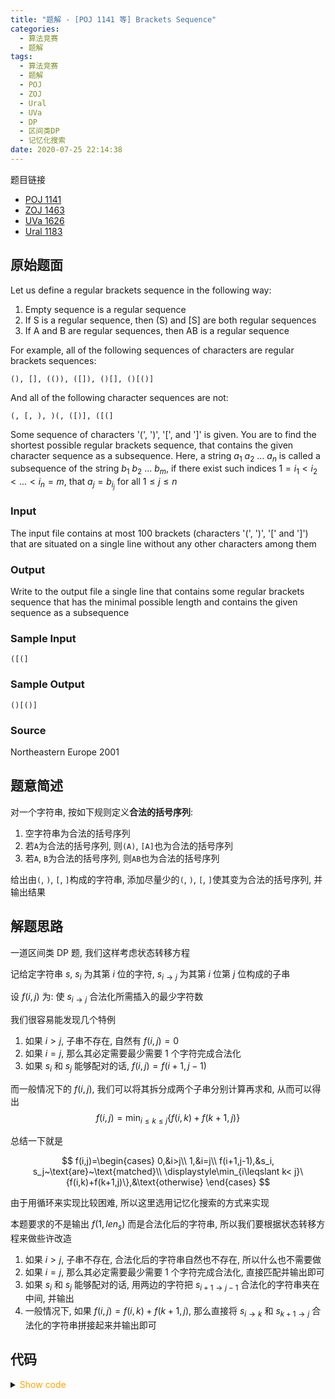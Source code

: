 ```yaml
---
title: "题解 - [POJ 1141 等] Brackets Sequence"
categories:
  - 算法竞赛
  - 题解
tags:
  - 算法竞赛
  - 题解
  - POJ
  - ZOJ
  - Ural
  - UVa
  - DP
  - 区间类DP
  - 记忆化搜索
date: 2020-07-25 22:14:38
---
```


题目链接

- [POJ 1141](https://vjudge.net/problem/POJ-1141/origin)
- [ZOJ 1463](https://vjudge.net/problem/ZOJ-1463/origin)
- [UVa 1626](https://vjudge.net/problem/UVA-1626/origin)
- [Ural 1183](https://vjudge.net/problem/URAL-1183/origin)

<!-- more -->

## 原始题面

Let us define a regular brackets sequence in the following way:

1. Empty sequence is a regular sequence
2. If S is a regular sequence, then (S) and [S] are both regular sequences
3. If A and B are regular sequences, then AB is a regular sequence

For example, all of the following sequences of characters are regular brackets sequences:

`(), [], (()), ([]), ()[], ()[()]`

And all of the following character sequences are not:

`(, [, ), )(, ([)], ([(]`

Some sequence of characters '(', ')', '[', and ']' is given. You are to find the shortest possible regular brackets sequence, that contains the given character sequence as a subsequence. Here, a string $a_1~a_2~...~a_n$ is called a subsequence of the string $b_1~b_2~...~b_m$, if there exist such indices $1 = i_1 < i_2 < ... < i_n = m$, that $a_j = b_{i_j}$ for all $1 \leqslant j \leqslant n$

### Input

The input file contains at most $100$ brackets (characters '(', ')', '[' and ']') that are situated on a single line without any other characters among them

### Output

Write to the output file a single line that contains some regular brackets sequence that has the minimal possible length and contains the given sequence as a subsequence

### Sample Input

```input1
([(]
```

### Sample Output

```output1
()[()]
```

### Source

Northeastern Europe 2001

## 题意简述

对一个字符串, 按如下规则定义**合法的括号序列**:

1. 空字符串为合法的括号序列
1. 若`A`为合法的括号序列, 则`(A)`, `[A]`也为合法的括号序列
1. 若`A`, `B`为合法的括号序列, 则`AB`也为合法的括号序列

给出由`(`, `)`, `[`, `]`构成的字符串, 添加尽量少的`(`, `)`, `[`, `]`使其变为合法的括号序列, 并输出结果

## 解题思路

一道区间类 DP 题, 我们这样考虑状态转移方程

记给定字符串 $s$, $s_i$ 为其第 $i$ 位的字符, $s_{i\to j}$ 为其第 $i$ 位第 $j$ 位构成的子串

设 $f(i,j)$ 为: 使 $s_{i\to j}$ 合法化所需插入的最少字符数

我们很容易能发现几个特例

1. 如果 $i>j$, 子串不存在, 自然有 $f(i,j)=0$
1. 如果 $i=j$, 那么其必定需要最少需要 $1$ 个字符完成合法化
1. 如果 $s_i$ 和 $s_j$ 能够配对的话, $f(i,j)=f(i+1,j-1)$

而一般情况下的 $f(i,j)$, 我们可以将其拆分成两个子串分别计算再求和, 从而可以得出
$$f(i,j)=\min_{i\leqslant k\leqslant j}\{f(i,k)+f(k+1,j)\}$$

总结一下就是

$$
f(i,j)=\begin{cases}
  0,&i>j\\
  1,&i=j\\
  f(i+1,j-1),&s_i, s_j~\text{are}~\text{matched}\\
  \displaystyle\min_{i\leqslant k< j}\{f(i,k)+f(k+1,j)\},&\text{otherwise}
\end{cases}
$$

由于用循环来实现比较困难, 所以这里选用记忆化搜索的方式来实现

本题要求的不是输出 $f(1,len_s)$ 而是合法化后的字符串, 所以我们要根据状态转移方程来做些许改造

1. 如果 $i>j$, 子串不存在, 合法化后的字符串自然也不存在, 所以什么也不需要做
1. 如果 $i=j$, 那么其必定需要最少需要 $1$ 个字符完成合法化, 直接匹配并输出即可
1. 如果 $s_i$ 和 $s_j$ 能够配对的话, 用两边的字符把 $s_{i+1\to j-1}$ 合法化的字符串夹在中间, 并输出
1. 一般情况下, 如果 $f(i,j)=f(i,k)+f(k+1,j)$, 那么直接将 $s_{i\to k}$ 和 $s_{k+1\to j}$ 合法化的字符串拼接起来并输出即可

## 代码

<details>
<summary><font color='orange'>Show code</font></summary>

{% icodeweb cpa_cpp title:POJ_1141 POJ/1141/0.cpp %}

</details>
